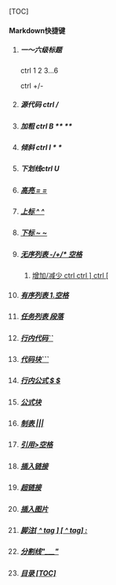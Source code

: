 [TOC]



#### Markdown快捷键

1. ##### 一～六级标题

   ctrl 1 2 3...6

   ctrl +/-

2. ##### 源代码 ctrl /

3. ##### 加粗 ctrl B     **   **

4. ##### 倾斜 ctrl I   *     *

5. ##### 下划线ctrl U  <u>   <u>

6. ##### 高亮 =   =

7. ##### 上标 ^   ^

8. ##### 下标 ~   ~

9. ##### 无序列表 -/+/* 空格 

   1. 增加/减少  ctrl  ctrl ]  ctrl [

10. ##### 有序列表 1.空格

11. ##### 任务列表  段落

12. ##### 行内代码``

13. ##### 代码块```

14. ##### 行内公式 $ \$

15. ##### 公式块 $$       $$

16. ##### 制表  |||

17. ##### 引用>空格

18. ##### 插入链接[](      )

19. ##### 超链接[](#    )

20. ##### 插入图片

21. ##### 脚注[  ^  tag  ]   [ ^   tag] :     

22. ##### 分割线"___"

23. ##### 目录   [TOC]

    

